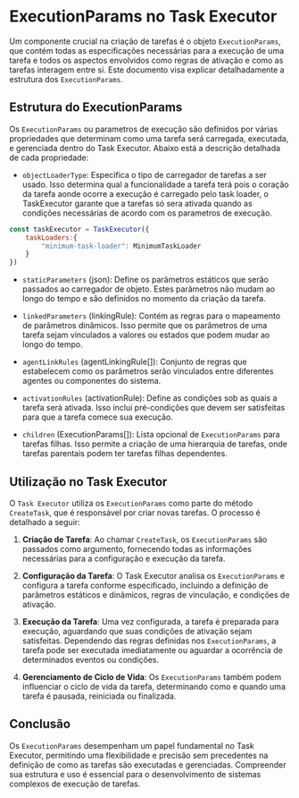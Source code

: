 # ExecutionParams no Task Executor

Um componente crucial na criação de tarefas é o objeto `ExecutionParams`, que contém todas as especificações necessárias para a execução de uma tarefa e todos os aspectos envolvidos como regras de ativação e como as tarefas interagem entre si. Este documento visa explicar detalhadamente a estrutura dos `ExecutionParams`.

## Estrutura do ExecutionParams

Os `ExecutionParams` ou parametros de execução são definidos por várias propriedades que determinam como uma tarefa será carregada, executada, e gerenciada dentro do Task Executor. Abaixo está a descrição detalhada de cada propriedade:

- `objectLoaderType`: Especifica o tipo de carregador de tarefas a ser usado. Isso determina qual a funcionalidade a tarefa terá pois o coração da tarefa aonde ocorre a execução é carregado pelo task loader, o TaskExecutor garante que a tarefas só sera ativada quando as condições necessárias de acordo com os parametros de execução.

```javascript
const taskExecutor = TaskExecutor({
    taskLoaders:{
        "minimum-task-loader": MinimumTaskLoader
    }
})
```


- `staticParameters` (json): Define os parâmetros estáticos que serão passados ao carregador de objeto. Estes parâmetros não mudam ao longo do tempo e são definidos no momento da criação da tarefa.

- `linkedParameters` (linkingRule): Contém as regras para o mapeamento de parâmetros dinâmicos. Isso permite que os parâmetros de uma tarefa sejam vinculados a valores ou estados que podem mudar ao longo do tempo.

- `agentLinkRules` (agentLinkingRule[]): Conjunto de regras que estabelecem como os parâmetros serão vinculados entre diferentes agentes ou componentes do sistema.

- `activationRules` (activationRule): Define as condições sob as quais a tarefa será ativada. Isso inclui pré-condições que devem ser satisfeitas para que a tarefa comece sua execução.

- `children` (ExecutionParams[]): Lista opcional de `ExecutionParams` para tarefas filhas. Isso permite a criação de uma hierarquia de tarefas, onde tarefas parentais podem ter tarefas filhas dependentes.

## Utilização no Task Executor

O `Task Executor` utiliza os `ExecutionParams` como parte do método `CreateTask`, que é responsável por criar novas tarefas. O processo é detalhado a seguir:

1. **Criação de Tarefa**: Ao chamar `CreateTask`, os `ExecutionParams` são passados como argumento, fornecendo todas as informações necessárias para a configuração e execução da tarefa.

2. **Configuração da Tarefa**: O Task Executor analisa os `ExecutionParams` e configura a tarefa conforme especificado, incluindo a definição de parâmetros estáticos e dinâmicos, regras de vinculação, e condições de ativação.

3. **Execução da Tarefa**: Uma vez configurada, a tarefa é preparada para execução, aguardando que suas condições de ativação sejam satisfeitas. Dependendo das regras definidas nos `ExecutionParams`, a tarefa pode ser executada imediatamente ou aguardar a ocorrência de determinados eventos ou condições.

4. **Gerenciamento de Ciclo de Vida**: Os `ExecutionParams` também podem influenciar o ciclo de vida da tarefa, determinando como e quando uma tarefa é pausada, reiniciada ou finalizada.

## Conclusão

Os `ExecutionParams` desempenham um papel fundamental no Task Executor, permitindo uma flexibilidade e precisão sem precedentes na definição de como as tarefas são executadas e gerenciadas. Compreender sua estrutura e uso é essencial para o desenvolvimento de sistemas complexos de execução de tarefas.
